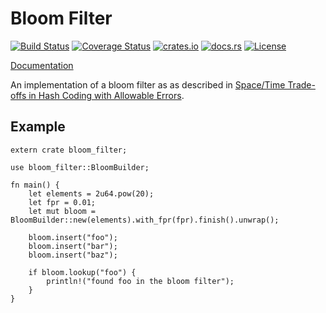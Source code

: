 # Bloom Filter

[![Build Status](https://travis-ci.org/jeromefroe/bloom_filter.svg?branch=master)](https://travis-ci.org/jeromefroe/bloom_filter)
[![Coverage Status](https://coveralls.io/repos/github/jeromefroe/bloom_filter/badge.svg?branch=master)](https://coveralls.io/github/jeromefroe/bloom_filter?branch=master)
[![crates.io](https://img.shields.io/crates/v/bloom_filter.svg)](https://crates.io/crates/bloom_filter/)
[![docs.rs](https://docs.rs/bloom_filter/badge.svg)](https://docs.rs/bloom_filter/)
[![License](https://img.shields.io/badge/license-MIT-blue.svg)](https://raw.githubusercontent.com/jeromefroe/bloom_filter/master/LICENSE)

[Documentation](https://docs.rs/bloom_filter/)

An implementation of a bloom filter as as described in
[Space/Time Trade-offs in Hash Coding with Allowable Errors](http://dmod.eu/deca/ft_gateway.cfm.pdf).

## Example

``` rust,no_run
extern crate bloom_filter;

use bloom_filter::BloomBuilder;

fn main() {
    let elements = 2u64.pow(20);
    let fpr = 0.01;
    let mut bloom = BloomBuilder::new(elements).with_fpr(fpr).finish().unwrap();

    bloom.insert("foo");
    bloom.insert("bar");
    bloom.insert("baz");

    if bloom.lookup("foo") {
        println!("found foo in the bloom filter");
    }
}
```